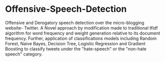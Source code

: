 # Offensive-Speech-Detection

Offensive and Derogatory speech detection over the micro-blogging website- Twitter. A Novel approach by modification made to traditional tfidf algorithm for word frequency and weight generation relative to its document frequency. Further, application of classifications models including Random Forest, Naive Bayes, Decision Tree, Logistic Regression and Gradient Boosting to classify tweets under the "hate-speech" or the "non-hate speech" category.
